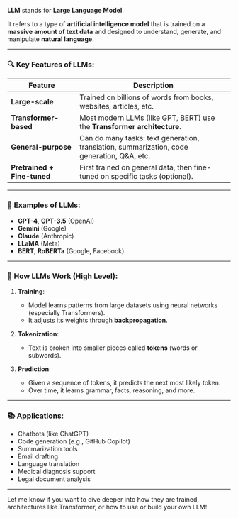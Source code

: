 **LLM** stands for **Large Language Model**.

It refers to a type of **artificial intelligence model** that is trained on a **massive amount of text data** and designed to understand, generate, and manipulate **natural language**.

---

### 🔍 Key Features of LLMs:

| Feature                     | Description                                                                                 |
| --------------------------- | ------------------------------------------------------------------------------------------- |
| **Large-scale**             | Trained on billions of words from books, websites, articles, etc.                           |
| **Transformer-based**       | Most modern LLMs (like GPT, BERT) use the **Transformer architecture**.                     |
| **General-purpose**         | Can do many tasks: text generation, translation, summarization, code generation, Q\&A, etc. |
| **Pretrained + Fine-tuned** | First trained on general data, then fine-tuned on specific tasks (optional).                |

---

### 🧠 Examples of LLMs:

* **GPT-4**, **GPT-3.5** (OpenAI)
* **Gemini** (Google)
* **Claude** (Anthropic)
* **LLaMA** (Meta)
* **BERT**, **RoBERTa** (Google, Facebook)

---

### 🧩 How LLMs Work (High Level):

1. **Training**:

   * Model learns patterns from large datasets using neural networks (especially Transformers).
   * It adjusts its weights through **backpropagation**.

2. **Tokenization**:

   * Text is broken into smaller pieces called **tokens** (words or subwords).

3. **Prediction**:

   * Given a sequence of tokens, it predicts the next most likely token.
   * Over time, it learns grammar, facts, reasoning, and more.

---

### 📚 Applications:

* Chatbots (like ChatGPT)
* Code generation (e.g., GitHub Copilot)
* Summarization tools
* Email drafting
* Language translation
* Medical diagnosis support
* Legal document analysis

---

Let me know if you want to dive deeper into how they are trained, architectures like Transformer, or how to use or build your own LLM!
